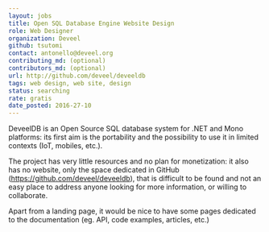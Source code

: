 ```yaml
---
layout: jobs
title: Open SQL Database Engine Website Design
role: Web Designer
organization: Deveel
github: tsutomi
contact: antonello@deveel.org
contributing_md: (optional) 
contributors_md: (optional) 
url: http://github.com/deveel/deveeldb
tags: web design, web site, design
status: searching
rate: gratis
date_posted: 2016-27-10
---
```

DeveelDB is an Open Source SQL database system for .NET and Mono platforms: its first aim is the portability and the possibility to use it in limited contexts (IoT, mobiles, etc.).

The project has very little resources and no plan for monetization: it also has no website, only the space dedicated in GitHub (https://github.com/deveel/deveeldb), that is difficult to be found and not an easy place to address anyone looking for more information, or willing to collaborate.

Apart from a landing page, it would be nice to have some pages dedicated to the documentation (eg. API, code examples, articles, etc.)
